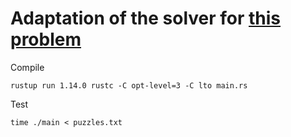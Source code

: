 # Adaptation of the solver for [this problem](https://www.spoj.com/problems/JCROSS/)


Compile

```
rustup run 1.14.0 rustc -C opt-level=3 -C lto main.rs
```

Test

```
time ./main < puzzles.txt
```
